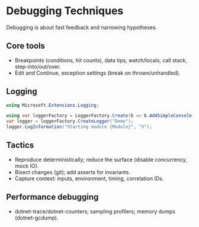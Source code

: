 # Debugging Techniques

Debugging is about fast feedback and narrowing hypotheses.

## Core tools
- Breakpoints (conditions, hit counts), data tips, watch/locals, call stack, step-into/out/over.
- Edit and Continue, exception settings (break on thrown/unhandled).

## Logging
```csharp
using Microsoft.Extensions.Logging;

using var loggerFactory = LoggerFactory.Create(b => b.AddSimpleConsole().SetMinimumLevel(LogLevel.Debug));
var logger = loggerFactory.CreateLogger("Demo");
logger.LogInformation("Starting module {Module}", "X");
```

## Tactics
- Reproduce deterministically; reduce the surface (disable concurrency, mock IO).
- Bisect changes (git); add asserts for invariants.
- Capture context: inputs, environment, timing, correlation IDs.

## Performance debugging
- dotnet-trace/dotnet-counters; sampling profilers; memory dumps (dotnet-gcdump).
